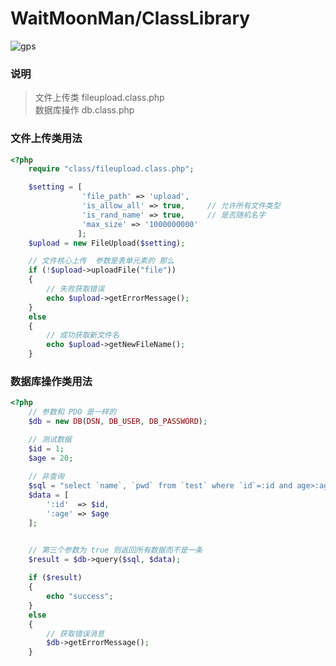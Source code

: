 WaitMoonMan/ClassLibrary
===================================  
 ![gps](https://avatars0.githubusercontent.com/u/28035971?v=3&s=460 "gps")  
  
### 说明
> 
> 文件上传类   fileupload.class.php  <br />
> 数据库操作   db.class.php
> 

### 文件上传类用法
```php
<?php
    require "class/fileupload.class.php";

    $setting = [
                'file_path' => 'upload', 
                'is_allow_all' => true,     // 允许所有文件类型
                'is_rand_name' => true,     // 是否随机名字
                'max_size' => '1000000000'
               ];
    $upload = new FileUpload($setting);

    // 文件核心上传  参数是表单元素的 那么
    if (!$upload->uploadFile("file"))
    {
        // 失败获取错误
        echo $upload->getErrorMessage();
    }
    else
    {
        // 成功获取新文件名
        echo $upload->getNewFileName();
    }
```
### 数据库操作类用法
```php
<?php
    // 参数和 PDO 是一样的
    $db = new DB(DSN, DB_USER, DB_PASSWORD);

    // 测试数据
    $id = 1;
    $age = 20;
    
    // 非查询
    $sql = "select `name`, `pwd` from `test` where `id`=:id and age>:age";
    $data = [
        ':id'  => $id,
        ':age' => $age
    ];


    // 第三个参数为 true 则返回所有数据而不是一条
    $result = $db->query($sql, $data);
     
    if ($result)
    {
        echo "success";
    }
    else
    {
        // 获取错误消息
        $db->getErrorMessage();
    }

```